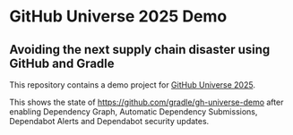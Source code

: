 # GitHub Universe 2025 Demo
## Avoiding the next supply chain disaster using GitHub and Gradle

This repository contains a demo project for [GitHub Universe 2025](https://githubuniverse.com/).

This shows the state of https://github.com/gradle/gh-universe-demo after enabling Dependency Graph, Automatic Dependency Submissions, Dependabot Alerts and Dependabot security updates.
